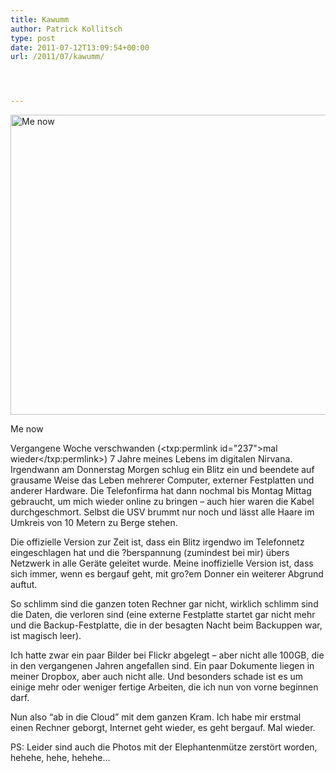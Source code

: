 ```yaml
---
title: Kawumm
author: Patrick Kollitsch
type: post
date: 2011-07-12T13:09:54+00:00
url: /2011/07/kawumm/




---
```

<div class="image media">
  <a href="http://www.flickr.com/photos/schreibblogade/5932046017/" title="Me now by Patrick Kollitsch, on Flickr"><img src="//farm7.static.flickr.com/6016/5932046017_cc703c6d59_z.jpg" width="640" height="480" alt="Me now" /></a></p> 
  
  <p>
    Me now
  </p>
</div>

Vergangene Woche verschwanden (<txp:permlink id="237">mal wieder</txp:permlink>) 7 Jahre meines Lebens im digitalen Nirvana. Irgendwann am Donnerstag Morgen schlug ein Blitz ein und beendete auf grausame Weise das Leben mehrerer Computer, externer Festplatten und anderer Hardware. Die Telefonfirma hat dann nochmal bis Montag Mittag gebraucht, um mich wieder online zu bringen &#8211; auch hier waren die Kabel durchgeschmort. Selbst die <span class="caps">USV</span> brummt nur noch und lässt alle Haare im Umkreis von 10 Metern zu Berge stehen.

Die offizielle Version zur Zeit ist, dass ein Blitz irgendwo im Telefonnetz eingeschlagen hat und die ?berspannung (zumindest bei mir) übers Netzwerk in alle Geräte geleitet wurde. Meine inoffizielle Version ist, dass sich immer, wenn es bergauf geht, mit gro?em Donner ein weiterer Abgrund auftut. 

So schlimm sind die ganzen toten Rechner gar nicht, wirklich schlimm sind die Daten, die verloren sind (eine externe Festplatte startet gar nicht mehr und die Backup-Festplatte, die in der besagten Nacht beim Backuppen war, ist magisch leer). 

Ich hatte zwar ein paar Bilder bei Flickr abgelegt &#8211; aber nicht alle 100GB, die in den vergangenen Jahren angefallen sind. Ein paar Dokumente liegen in meiner Dropbox, aber auch nicht alle. Und besonders schade ist es um einige mehr oder weniger fertige Arbeiten, die ich nun von vorne beginnen darf.

Nun also &#8220;ab in die Cloud&#8221; mit dem ganzen Kram. Ich habe mir erstmal einen Rechner geborgt, Internet geht wieder, es geht bergauf. Mal wieder.

PS: Leider sind auch die Photos mit der Elephantenmütze zerstört worden, hehehe, hehe, hehehe&#8230;